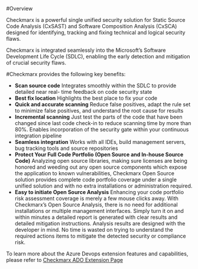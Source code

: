 #Overview

Checkmarx is a powerful single unified security solution for Static Source Code Analysis (CxSAST) and Software Composition Analysis (CxSCA) designed for identifying, tracking and fixing technical and logical security flaws.

Checkmarx is integrated seamlessly into the Microsoft’s Software Development Life Cycle (SDLC), enabling
the early detection and mitigation of crucial security flaws.



#Checkmarx provides the following key benefits:

- **Scan source code**
Integrates smoothly within the SDLC to provide detailed near real- time feedback on code security state
- **Best fix location**
Highlights the best place to fix your code
- **Quick and accurate scanning**
Reduce false positives, adapt the rule set to minimize false positives, and understand the root cause
for results
- **Incremental scanning**
Just test the parts of the code that have been changed since last code check-in to reduce scanning time by
more than 80%. Enables incorporation of the security gate within your continuous integration pipeline
- **Seamless integration**
Works with all IDEs, build management servers, bug tracking tools and source repositories
- **Protect Your Full Code Portfolio (Open Source and In-house Source Code)**
Analyzing open source libraries, making sure licenses are being honored and weeding out any open source components which expose the application to known vulnerabilities,
Checkmarx Open Source solution provides complete code portfolio coverage under a single unified solution and with no extra installations or administration required.
- **Easy to initiate Open Source Analysis**
Enhancing your code portfolio risk assessment coverage is merely a few mouse clicks away. With Checkmarx’s Open Source Analysis, there is no need for additional installations or multiple management interfaces. Simply turn it on and within minutes a detailed report is generated with clear results and detailed mitigation instructions. Analysis results are designed with the developer in mind.
No time is wasted on trying to understand the required actions items to mitigate the detected security or compliance risk.


To learn more about the Azure Devops extension features and capabilities, please refer to [Checkmarx ADO Extension Page](https://checkmarx.atlassian.net/wiki/spaces/SD/pages/1339162942/Azure+DevOps+Plugin) 